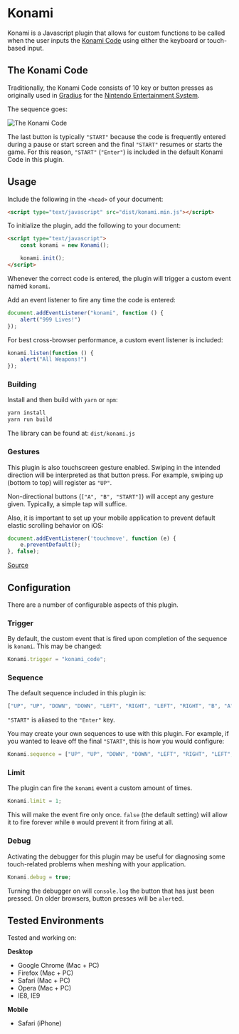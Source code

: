 # Konami

Konami is a Javascript plugin that allows for custom functions to be called when the user inputs the [Konami Code](http://en.wikipedia.org/wiki/Konami_Code) using either the keyboard or touch-based input.

## The Konami Code

Traditionally, the Konami Code consists of 10 key or button presses as originally used in [Gradius](http://en.wikipedia.org/wiki/Gradius) for the [Nintendo Entertainment System](http://en.wikipedia.org/wiki/Nintendo_Entertainment_System).

The sequence goes:

![The Konami Code](http://upload.wikimedia.org/wikipedia/commons/thumb/e/e2/Konami_Code.svg/500px-Konami_Code.svg.png)

The last button is typically `"START"` because the code is frequently entered during a pause or start screen and the final `"START"` resumes or starts the game. For this reason, `"START"` (`"Enter"`) is included in the default Konami Code in this plugin.

## Usage

Include the following in the `<head>` of your document:

```html
<script type="text/javascript" src="dist/konami.min.js"></script>
```

To initialize the plugin, add the following to your document:

```html
<script type="text/javascript">
    const konami = new Konami();

    konami.init();
</script>
```

Whenever the correct code is entered, the plugin will trigger a custom event named `konami`.

Add an event listener to fire any time the code is entered:

```js
document.addEventListener("konami", function () {
    alert("999 Lives!")
});
```

For best cross-browser performance, a custom event listener is included:

```js
konami.listen(function () {
    alert("All Weapons!")
});
```

### Building

Install and then build with `yarn` or `npm`:

```bash
yarn install
yarn run build
```

The library can be found at: `dist/konami.js`

### Gestures

This plugin is also touchscreen gesture enabled. Swiping in the intended direction will be interpreted as that button press. For example, swiping up (bottom to top) will register as `"UP"`.

Non-directional buttons (`["A", "B", "START"]`) will accept any gesture given. Typically, a simple tap will suffice.

Also, it is important to set up your mobile application to prevent default elastic scrolling behavior on iOS:

```js
document.addEventListener('touchmove', function (e) {
    e.preventDefault();
}, false);
```

[Source](http://www.smilingsouls.net/Blog/20110804114957.html)

## Configuration

There are a number of configurable aspects of this plugin.

### Trigger

By default, the custom event that is fired upon completion of the sequence is `konami`. This may be changed:

```js
Konami.trigger = "konami_code";
```

### Sequence

The default sequence included in this plugin is:

```js
["UP", "UP", "DOWN", "DOWN", "LEFT", "RIGHT", "LEFT", "RIGHT", "B", "A", "START"]
```

`"START"` is aliased to the `"Enter"` key.

You may create your own sequences to use with this plugin. For example, if you wanted to leave off the final `"START"`, this is how you would configure:

```js
Konami.sequence = ["UP", "UP", "DOWN", "DOWN", "LEFT", "RIGHT", "LEFT", "RIGHT", "B", "A"]
```

### Limit

The plugin can fire the `konami` event a custom amount of times.

```js
Konami.limit = 1;
```

This will make the event fire only once. `false` (the default setting) will allow it to fire forever while `0` would prevent it from firing at all.

### Debug

Activating the debugger for this plugin may be useful for diagnosing some touch-related problems when meshing with your application.

```js
Konami.debug = true;
```

Turning the debugger on will `console.log` the button that has just been pressed. On older browsers, button presses will be `alert`ed.

## Tested Environments

Tested and working on:

**Desktop**

*    Google Chrome (Mac + PC)
*    Firefox (Mac + PC)
*    Safari (Mac + PC)
*    Opera (Mac + PC)
*    IE8, IE9

**Mobile**

*    Safari (iPhone)
